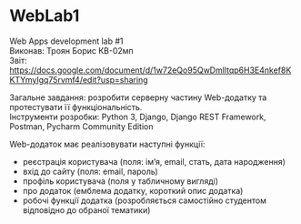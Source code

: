 # WebLab1
Web Apps development lab #1 <br/>
Виконав: Троян Борис КВ-02мп <br/>
Звіт: https://docs.google.com/document/d/1w72eQo95QwDmlltqp6H3E4nkef8KKTYmyIgq75rvmf4/edit?usp=sharing <br/>
 
Загальне завдання: розробити серверну частину Web-додатку та протестувати її функціональність. <br/>
Інструменти розробки: Python 3, Django, Django REST Framework, Postman, Pycharm Community Edition <br/>

Web-додаток має реалізовувати наступні функції: <br/>
- реєстрація користувача (поля: ім’я, email, стать, дата народження)  
- вхід до сайту (поля: email, пароль)  
- профіль користувача (поля у табличному вигляді)  
- про додаток (емблема додатку, короткий опис додатка)  
- робочі функції додатка (розробляється самостійно студентом відповідно до обраної тематики)  
